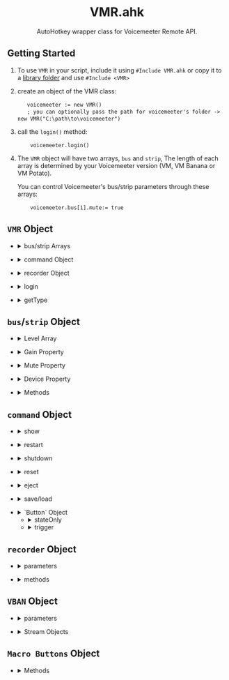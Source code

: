 <h1 align="center">
VMR.ahk
</h1>
<p align="center">
  AutoHotkey wrapper class for Voicemeeter Remote API.
</p>

## Getting Started
1.  To use `VMR` in your script, include it using `#Include VMR.ahk` or copy it to a [library folder](https://www.autohotkey.com/docs/Functions.htm#lib) and use `#Include <VMR>`

2.  create an object of the VMR class:
     ```ahk
        voicemeeter := new VMR() 
        ; you can optionally pass the path for voicemeeter's folder -> new VMR("C:\path\to\voicemeeter")
     ```
3.  call the `login()` method:
    ```ahk
        voicemeeter.login()
    ```
4. The `VMR` object will have two arrays, `bus` and `strip`, The length of each array is determined by your Voicemeeter version (VM, VM Banana or VM Potato).
    
    You can control Voicemeeter's bus/strip parameters through these arrays:
    ```ahk
        voicemeeter.bus[1].mute:= true
    ```

## `VMR` Object
* <details><summary>bus/strip Arrays</summary>

    ## `bus`/`strip` Arrays
    #### array of [`bus`/`strip` objects](#busstrip-object)

    ```ahk
        voicemeeter.bus[1]
        voicemeeter.strip[4]
    ```
    ## Remarks
    The length of each array is determined by your Voicemeeter version (VM, VM Banana or VM Potato).
    <details><summary><b>Voicemeeter (v1)</b></summary>

    #### Voicemeeter (v1) has 2 output buses and 3 input strips

    ![](./vm.png)
    ###### from left to right: ` strip[1] | strip[2] | strip[3] | bus[1] | bus[2]` where `strip[1]` and`strip[2]`   are physical (hardware) strips and both `bus[1]` and `bus[2]` are physical buses

    </details>

    <details><summary><b>Voicemeeter Banana (v2)</b></summary>

    #### Voicemeeter Banana (v2) has 5 output buses and 5 input strips

    ![](./banana.png)
    ###### from left to right: ` strip[1] | strip[2] | strip[3] | strip[4] | strip[5] | bus[1] | bus[2] | bus[3] |  bus[4] | bus[5] ` where `strip[1-3]` are physical (hardware) strips and `bus[1-3]` are physical buses

    </details>

    <details><summary><b>Voicemeeter Potato (v3)</b></summary>

    #### Voicemeeter Potato (v3) has 8 output buses and 8 input strips

    ![](./potato.png)
    ###### from left to right: ` strip[1] | strip[2] | strip[3] | strip[4] | strip[5] | strip[6] | strip[7] | strip [8] | bus[1] | bus[2] | bus[3] | bus[4] | bus[5] | bus[6] | bus[7] | bus[8] ` where `strip[1-5]` are physical    (hardware) strips and `bus[1-5]` are physical buses

    </details>
</details>

* <details><summary>command Object</summary>

    ## `command` Object
    #### Use this object to access [command methods](#command-object-1)
    ```ahk
        voicemeeter.command.restart()
        voicemeeter.command.load(filePath)
    ```
</details>

* <details><summary>recorder Object</summary>

    ## [`recorder` Object](#recorder-object-1)
    #### Use this object to control Voicemeeter's recorder
    ```ahk
        voicemeeter.recorder.record:= 1
        voicemeeter.recorder.stop:= 1
    ```
</details>

* <details><summary>login</summary>

    ## `login()`
    #### loads VoiceMeeter's Library and calls VM's login function 
    ```ahk
        voicemeeter.login()
    ```
    ## Remarks
    This method needs to be called at startup 
</details>

* <details><summary>getType</summary>

    ## `getType()`
    #### Returns Voicemeeter version/type
    ```ahk
       vmType := voicemeeter.getType()
    ```
    ## Return value
    `1` : Voicemeeter

    `2` : Voicemeeter Banana

    `3` : Voicemeeter Potato
</details>

## `bus`/`strip` Object
* <details><summary>Level Array</summary>

    ## `level` Array
    #### contains the current level (in dB) for every channel a bus/strip has.
    ## Remarks
    The array length depends on the type of bus/strip. Hardware (physical) strips have 2 channels (left, right), Buses and virtual strips have 8 channels.
    ## Example
    ```ahk
        level := voicemeeter.bus[1].level[1] ; gets the level of the front left channel.
    ```
    
    You can use \* with max to get the highest level input to a channel.
    ```ahk
        maxLevel := Max(voicemeeter.bus[1].level*)
    ```
    
    
</details>

* <details><summary>Gain Property</summary>

    ## `gain` property
    #### Change the property value to adjust the gain
    ```ahk
        voicemeeter.bus[1].gain:= 8.5
        dB:= voicemeeter.bus[1].gain ;8.5
    ```
    #### Increment/decrement the property value to increase/decrease the gain
    ```ahk
        db:= ++voicemeeter.bus[1].gain
        voicemeeter.bus[1].gain--
        voicemeeter.strip[4].gain += 4.5
    ```
</details>

* <details><summary>Mute Property</summary>

    ## `mute` property
    #### Change the property value to mute/unmute
    ```ahk
        voicemeeter.bus[1].mute:= 1
        voicemeeter.strip[2].mute:= 0
        isMuted:= voicemeeter.bus[1].mute ;1
    ```
    #### Toggle mute parameter by setting the value to `-1`
    ```ahk
        voicemeeter.bus[1].mute:= 1
        voicemeeter.bus[1].mute:= -1
        isMuted:= voicemeeter.bus[1].mute ;0
    ```
</details>

* <details><summary>Device Property</summary>

    ## `device` property
    #### Set the bus/strip's device by setting the property value to the device's name or any part of it
    ```ahk
        voicemeeter.bus[1].device:= "LG" ;sets bus[1] to the first device with "LG" in its name using "wdm" driver
        voicemeeter.strip[2].device["mme"]:= "Corsair HS70" ;specify which driver to use using device[driver]
    ```
    #### Get the bus/strip's current device name
    ```ahk
        device:= voicemeeter.bus[1].device
    ```
</details>

* <details><summary>Methods</summary>

    * <details><summary>getGainPercentage method</summary>

        ## `getGainPercentage()`
        #### Returns the bus/strip's current gain value as a scalar percentage
        ## Example
        ```ahk
            voicemeeter.bus[1].gain:= 0.0
            gainPercentage := voicemeeter.bus[1].getGainPercentage() ;100.0
        ```
        </details>

    * <details><summary>setParameter method</summary>

        ## `setParameter(parameter, value)`
        #### Sets the value of a bus/strip parameter
        ## Parameters
        `parameter` : The name of a parameter (see [VM docs](http://download.vb-audio.com/Download_CABLE/VoicemeeterRemoteAPI.pdf#page=8&zoom=auto,-108,691))
        
        `value` : The value to be set to the parameter
        ## Example
        ```ahk
            voicemeeter.bus[1].setParameter("FadeTo", "(6.0, 2000)")
            voicemeeter.strip[2].setParameter("A1", 1)
        ```
        </details>

    * <details><summary>getParameter method</summary>

        ## `getParameter(parameter)`
        #### Returns the value of a bus/strip parameter
        ## Parameters
        `parameter` : The name of a parameter (see [VM docs](http://download.vb-audio.com/Download_CABLE/VoicemeeterRemoteAPI.pdf#page=8&zoom=auto,-108,691))
        ## Example
        ```ahk
            voicemeeter.bus[1].getParameter("mode.normal")
            voicemeeter.strip[2].getParameter("Pan_x")
        ```
        </details>
        
</details>

## `command` Object
* <details><summary>show</summary>

    ## `show(open)`
    #### Show Voicemeeter's window
    ## Example
    ```ahk
        voicemeeter.command.show()
    ```
    `open` is not required. If passed zero, Voicemeeter will close its open window.
</details>

* <details><summary>restart</summary>

    ## `restart()`
    #### Restart Voicemeeter's Audio Engine
    ## Example
    ```ahk
        voicemeeter.command.restart()
    ```
</details>

* <details><summary>shutdown</summary>

    ## `shutdown()`
    #### Shutdown Voicemeeter
    ## Example
    ```ahk
        voicemeeter.command.shutdown()
    ```
</details>

* <details><summary>reset</summary>

    ## `reset()`
    #### Reset All configuration
    ## Example
    ```ahk
        voicemeeter.command.reset()
    ```
</details>

* <details><summary>eject</summary>

    ## `eject()`
    #### Eject Cassette
    ## Example
    ```ahk
        voicemeeter.command.eject()
    ```
</details>

* <details><summary>save/load</summary>

    ## `save(fileName)`/`load(fileName)`
    #### Save/Load Voicemeeter's configuration to/from a file
    ## Example
    ```ahk
        voicemeeter.command.save("C:\config.xml")
        voicemeeter.command.load("C:\config.xml")
    ```
    ## Parameters
    `fileName` : Name of the file to save/load the configuration to/from, if the path is not specified, the file is assumed to be in the user's Documents folder
</details>

* <details><summary>`Button` Object</summary>
  
  * <details><summary>state</summary>
  
    ## `button[i].state(onOff)`
    #### Change the actual state of the button
    ## Example
    ```ahk
        voicemeeter.command.button[3].state(1) ; sets the state to pressed, runs the macro code
    ```
  </details>
  
  * <details><summary>stateOnly</summary>

    ## `button[i].stateOnly(onOff)`
    #### Change the visual state of the button
    ## Example
     ```ahk
        voicemeeter.command.button[3].stateonly(0); releases the key but does not run the release code programmed into the macrobutton.
    ```
  </details>
  
  * <details><summary>trigger</summary>

    ## `button[i].trigger(onOff)`
    #### Change the state of the volume
    ## Example
    ```ahk
        voicemeeter.command.button[3].trigger(1) ; enables the trigger. This means the macro can run at a specific volume. 
    ```
  </details>
  
</details>

## `recorder` Object

* <details><summary>parameters</summary>

    ## Set/Get the value of a [recorder parameter](http://download.vb-audio.com/Download_CABLE/VoicemeeterRemoteAPI.pdf#page=11&zoom=auto,-108,813)
    ```ahk
        voicemeeter.recorder.record:= 1
        voicemeeter.recorder.A5:= 1
        voicemeeter.recorder["mode.MultiTrack"]:= 0 ;use bracket syntax for parameters with '.' in their name
    ```
</details>

* <details><summary>methods</summary>


    * <details><summary>ArmBus method</summary>

        ## `ArmBus(index, set:=-1)`
        #### Changes the recording mode to 1 (bus) and arms/disarms the given bus
        ```ahk
            voicemeeter.recorder.ArmBus(3,true)
        ```
        #### if the `set` parameter is not passed, it will return the state of the given bus (armed/disarmed)
        ```ahk
            isArmed:= voicemeeter.recorder.ArmBus(2)
        ```
        </details>

    * <details><summary>ArmStrip method</summary>

        ## `ArmStrip(index, set:=-1)`
        #### Changes the recording mode to 0 (strip) and arms/disarms the given strip
        ```ahk
            voicemeeter.recorder.ArmStrip(1,true)
            voicemeeter.recorder.ArmStrip(2,false)
        ```
        #### if the `set` parameter is not passed, it will return the state of the given strip (armed/disarmed)
        ```ahk
            isArmed:= voicemeeter.recorder.ArmStrip(5)
        ```
        </details>

    * <details><summary>ArmStrips method</summary>

        ## `ArmStrips(index*)`
        #### Arms the given strips, disarming the others
        ```ahk
            voicemeeter.recorder.ArmStrip(2,true) ;2->armed
            voicemeeter.recorder.ArmStrips(1,3,5) ;2->disarmed 1,3,5->armed
        ```
        </details>

</details>

## `VBAN` Object

* <details><summary>parameters</summary>

    ## Set/Get the value of a [vban parameter](http://download.vb-audio.com/Download_CABLE/VoicemeeterRemoteAPI.pdf#page=17&zoom=auto,-108,813)
    ```ahk
        voicemeeter.vban.instream[2].on := 0 ; turns off instream 2
        voicemeeter.vban.outstream[3].name:= "Music" ; set outstream3 name to Music 
        voicemeeter.vban.enable:= 1 ; enable vban 
    ```
</details>

* <details><summary>Stream Objects</summary>


    ## `instream`/`outstream` Objects
    #### Interfaces with vban streams. Use `vban.instream[i]` and `vban.outstream[i].
        ```ahk
            voicemeeter.vban.instream[0].ip := 127.0.0.1
            voicemeeter.vban.outstream[6].channel := 2
        ```
    #### if the `set` parameter is not passed, it will return the state of the given stream parameter
        ```ahk
            streamOn:= voicemeeter.vban.instream[0].on
        ```

</details>

## `Macro Buttons` Object

* <details><summary>Methods</summary>

    ## `SetStatus(nuLogicalButton, onOff, bitmode)`
    ### Set/Get the value of a [macro button](http://download.vb-audio.com/Download_CABLE/VoicemeeterRemoteAPI.pdf#page=8&zoom=auto,-108,813)
    
    ## ()
    ```ahk
        voicemeeter.macroButton.setStatus(1,1,3) ; sets macro button 1 to have trigger on
        voicemeeter.macroButton.setStatus(2,1,1) ; set macrobutton 2 to on.
    ```
    
</details>
